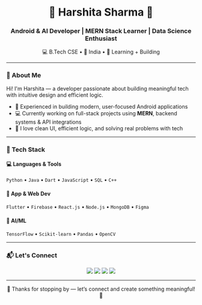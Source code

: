 <h1 align="center">🌸 Harshita Sharma 🌸</h1>
<h3 align="center">Android & AI Developer | MERN Stack Learner | Data Science Enthusiast</h3>

<p align="center">
💻 B.Tech CSE • 📍 India • 🌿 Learning + Building  
</p>

---

### 🌼 About Me

Hi! I'm Harshita — a developer passionate about building meaningful tech with intuitive design and efficient logic.

- 📱 Experienced in building modern, user-focused Android applications  
- 💻 Currently working on full-stack projects using **MERN**, backend systems & API integrations  
- 🧠 I love clean UI, efficient logic, and solving real problems with tech  

---

### 🧰 Tech Stack

#### 💻 Languages & Tools  
`Python` • `Java` • `Dart` • `JavaScript` • `SQL` • `C++`

#### 📱 App & Web Dev  
`Flutter` • `Firebase` • `React.js` • `Node.js` • `MongoDB` • `Figma`

#### 🧠 AI/ML  
`TensorFlow` • `Scikit-learn` • `Pandas` • `OpenCV`

---

### 📬 Let's Connect

<p align="center">
  <a href="https://www.linkedin.com/in/harshita-sharma-2a40ab25b/"><img src="https://img.shields.io/badge/LinkedIn-%230077B5?style=flat&logo=linkedin&logoColor=white"/></a>
  <a href="mailto:harshitaojasv@gmail.com"><img src="https://img.shields.io/badge/Gmail-D14836?style=flat&logo=gmail&logoColor=white"/></a>
  <a href="https://github.com/HarshiSharma04"><img src="https://img.shields.io/badge/GitHub-181717?style=flat&logo=github&logoColor=white"/></a>
  <a href="https://harshisharma04.github.io/portfolio_website/"><img src="https://img.shields.io/badge/Portfolio-%23f3f3f3?style=flat&logo=google-chrome&logoColor=black"/></a>
</p>

---

<p align="center">
🌸 Thanks for stopping by — let’s connect and create something meaningful! 🌸  
</p>
